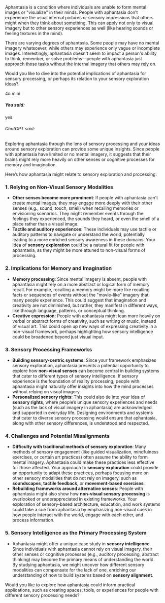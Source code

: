 Aphantasia is a condition where individuals are unable to form mental images or "visualize" in their minds. People with aphantasia don’t experience the usual internal pictures or sensory impressions that others might when they think about something. This can apply not only to visual imagery but to other sensory experiences as well (like hearing sounds or feeling textures in the mind).

There are varying degrees of aphantasia. Some people may have no mental imagery whatsoever, while others may experience only vague or incomplete images. Interestingly, aphantasia doesn't seem to impact a person's ability to think, remember, or solve problems—people with aphantasia just approach those tasks without the internal imagery that others may rely on.

Would you like to dive into the potential implications of aphantasia for sensory processing, or perhaps its relation to your sensory exploration ideas?

4o mini

##### You said:

yes

###### ChatGPT said:

Exploring aphantasia through the lens of sensory processing and your ideas around sensory exploration can provide some unique insights. Since people with aphantasia have limited or no mental imagery, it suggests that their brains might rely more heavily on other senses or cognitive processes for memory and imagination.

Here’s how aphantasia might relate to sensory exploration and processing:

### 1. **Relying on Non-Visual Sensory Modalities**

- **Other senses become more prominent**: If people with aphantasia can't create mental images, they may engage more deeply with their other senses (e.g., sound, touch, smell) when recalling memories or envisioning scenarios. They might remember events through the feelings they experienced, the sounds they heard, or even the smell of a place rather than a visual image.
- **Tactile and auditory experiences**: These individuals may use tactile or auditory patterns to navigate or understand the world, potentially leading to a more enriched sensory awareness in these domains. Your idea of **sensory exploration** could be a natural fit for people with aphantasia, as they might be more attuned to non-visual forms of processing.

### 2. **Implications for Memory and Imagination**

- **Memory processing**: Since mental imagery is absent, people with aphantasia might rely on a more abstract or logical form of memory recall. For example, recalling a memory might be more like recalling facts or sequences of events without the "movie-like" imagery that many people experience. This could suggest that imagination and creativity are not diminished, but rather, they manifest in different ways, like through language, patterns, or conceptual thinking.
- **Creative expression**: People with aphantasia might lean more heavily on verbal or abstract forms of creativity, such as writing or music, instead of visual art. This could open up new ways of expressing creativity in a non-visual framework, perhaps highlighting how sensory intelligence could be broadened beyond just visual input.

### 3. **Sensory Processing Frameworks**

- **Building sensory-centric systems**: Since your framework emphasizes sensory exploration, aphantasia presents a potential opportunity to explore how **non-visual senses** can become central in building systems that cater to different types of sensory intelligence. If sensory experience is the foundation of reality processing, people with aphantasia might naturally offer insights into how the mind processes without relying on visual imagery.
- **Personalized sensory rights**: This could also tie into your idea of **sensory rights**, where people’s unique sensory experiences and needs (such as the lack of visual imagery in aphantasia) are acknowledged and supported in everyday life. Designing environments and systems that cater to diverse sensory processing would ensure that aphantasia, along with other sensory differences, is understood and respected.

### 4. **Challenges and Potential Misalignments**

- **Difficulty with traditional methods of sensory exploration**: Many methods of sensory engagement (like guided visualization, mindfulness exercises, or certain art practices) often assume the ability to form mental imagery. Aphantasia could make these practices less effective for those affected. Your approach to **sensory exploration** could provide an opportunity to adapt these practices, perhaps focusing more on other sensory modalities that do not rely on imagery, such as **soundscapes**, **tactile feedback**, or **movement-based exercises**.
- **Rebuilding frameworks around alternative senses**: People with aphantasia might also show how **non-visual sensory processing** is overlooked or underappreciated in existing frameworks. Your exploration of sensory-based architecture, education, and work systems could take a cue from aphantasia by emphasizing non-visual cues in how people interact with the world, engage with each other, and process information.

### 5. **Sensory Intelligence as the Primary Processing System**

- Aphantasia might offer a unique case study in **sensory intelligence**. Since individuals with aphantasia cannot rely on visual imagery, their other senses or cognitive processes (e.g., auditory processing, abstract thinking) may become the primary means of understanding the world. By studying aphantasia, we might uncover how different sensory modalities can compensate for the lack of one, enriching our understanding of how to build systems based on **sensory alignment**.

Would you like to explore how aphantasia could inform practical applications, such as creating spaces, tools, or experiences for people with different sensory processing needs?